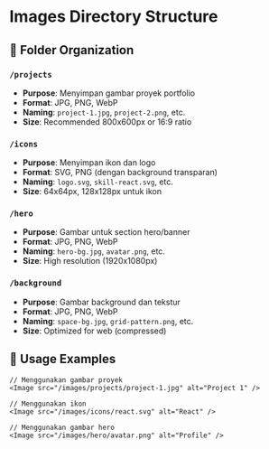 # Images Directory Structure

## 📁 Folder Organization

### `/projects`
- **Purpose**: Menyimpan gambar proyek portfolio
- **Format**: JPG, PNG, WebP
- **Naming**: `project-1.jpg`, `project-2.png`, etc.
- **Size**: Recommended 800x600px or 16:9 ratio

### `/icons`
- **Purpose**: Menyimpan ikon dan logo
- **Format**: SVG, PNG (dengan background transparan)
- **Naming**: `logo.svg`, `skill-react.svg`, etc.
- **Size**: 64x64px, 128x128px untuk ikon

### `/hero`
- **Purpose**: Gambar untuk section hero/banner
- **Format**: JPG, PNG, WebP
- **Naming**: `hero-bg.jpg`, `avatar.png`, etc.
- **Size**: High resolution (1920x1080px)

### `/background`
- **Purpose**: Gambar background dan tekstur
- **Format**: JPG, PNG, WebP
- **Naming**: `space-bg.jpg`, `grid-pattern.png`, etc.
- **Size**: Optimized for web (compressed)

## 🎯 Usage Examples

```tsx
// Menggunakan gambar proyek
<Image src="/images/projects/project-1.jpg" alt="Project 1" />

// Menggunakan ikon
<Image src="/images/icons/react.svg" alt="React" />

// Menggunakan gambar hero
<Image src="/images/hero/avatar.png" alt="Profile" />
```
